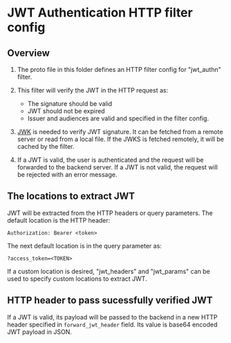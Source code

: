 # JWT Authentication HTTP filter config

## Overview

1. The proto file in this folder defines an HTTP filter config for "jwt_authn" filter.

2. This filter will verify the JWT in the HTTP request as:
    - The signature should be valid
    - JWT should not be expired
    - Issuer and audiences are valid and specified in the filter config.

3. [JWK](https://tools.ietf.org/html/rfc7517#appendix-A) is needed to verify JWT signature. It can be fetched from a remote server or read from a local file. If the JWKS is fetched remotely, it will be cached by the filter.

3. If a JWT is valid, the user is authenticated and the request will be forwarded to the backend server. If a JWT is not valid, the request will be rejected with an error message.

## The locations to extract JWT

JWT will be extracted from the HTTP headers or query parameters. The default location is the HTTP header:
```
Authorization: Bearer <token>
```
The next default location is in the query parameter as:
```
?access_token=<TOKEN>
```

If a custom location is desired, "jwt_headers" and "jwt_params" can be used to specify custom locations to extract JWT.

## HTTP header to pass sucessfully verified JWT

If a JWT is valid, its payload will be passed to the backend in a new HTTP header specified in `forward_jwt_header` field. Its value is base64 encoded JWT payload in JSON.
